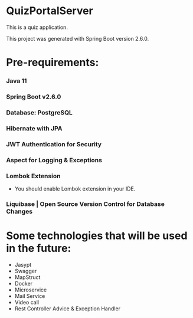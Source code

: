 # QuizPortalServer

This is a quiz application.

This project was generated with Spring Boot version 2.6.0.

# Pre-requirements:

### Java 11
### Spring Boot v2.6.0
### Database: PostgreSQL
### Hibernate with JPA
### JWT Authentication for Security
### Aspect for Logging & Exceptions
### Lombok Extension

- You should enable Lombok extension in your IDE.

### Liquibase | Open Source Version Control for Database Changes

# Some technologies that will be used in the future:
- Jasypt
- Swagger
- MapStruct
- Docker
- Microservice
- Mail Service
- Video call
- Rest Controller Advice & Exception Handler
